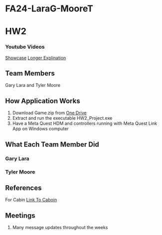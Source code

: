 # FA24-LaraG-MooreT
# HW2
### Youtube Videos
[Showcase](Link)
[Longer Explination](Link)
## Team Members
Gary Lara and Tyler Moore 
## How Application Works

1. Download Game.zip from [One Drive](Link)
2. Extract and run the executable HW2_Project.exe
3. Have a Meta Quest HDM and controllers running with Meta Quest Link App on Windows computer

## What Each Team Member Did
### Gary Lara

### Tyler Moore

## References
For Cabin [Link To Caboin](https://www.fab.com/listings/8cfd125a-5588-47d8-a6dc-b348778db161)
## Meetings
1. Many message updates throughout the weeks
